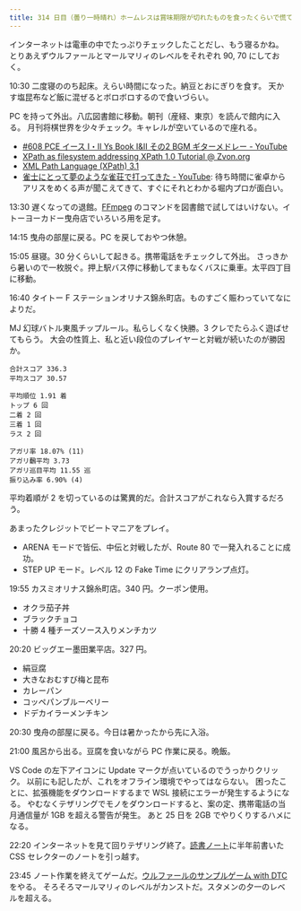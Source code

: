 ```yaml
---
title: 314 日目（曇り一時晴れ）ホームレスは賞味期限が切れたものを食ったくらいで慌てない
---
```


インターネットは電車の中でたっぷりチェックしたことだし、もう寝るかね。
とりあえずウルファールとマールマリィのレベルをそれぞれ 90, 70 にしておく。

10:30 二度寝ののち起床。えらい時間になった。納豆とおにぎりを食す。
天かす塩昆布など飯に混ぜるとボロボロするので食いづらい。

PC を持って外出。八広図書館に移動。朝刊（産経、東京）を読んで館内に入る。
月刊将棋世界を少々チェック。キャレルが空いているので座れる。

* [&#x23;608 PCE イース I・II Ys Book I&amp;II その2 BGM ギターメドレー - YouTube](https://www.youtube.com/watch?v=KUAUvT_Mc4c)
* [XPath as filesystem addressing XPath 1.0 Tutorial @ Zvon.org](http://zvon.org/comp/r/tut-XPath_1.html#intro)
* [XML Path Language (XPath) 3.1](https://www.w3.org/TR/2017/REC-xpath-31-20170321/)
* [雀士にとって夢のような雀荘で打ってきた - YouTube](https://www.youtube.com/watch?v=7BWccmAfIEg):
  待ち時間に雀卓からアリスをめくる声が聞こえてきて、すぐにそれとわかる堀内プロが面白い。

13:30 遅くなっての退館。[FFmpeg] のコマンドを図書館で試してはいけない。イトーヨーカドー曳舟店でいろいろ用を足す。

14:15 曳舟の部屋に戻る。PC を戻しておやつ休憩。

15:05 昼寝。30 分くらいして起きる。携帯電話をチェックして外出。
さっきから暑いので一枚脱ぐ。押上駅バス停に移動してまもなくバスに乗車。太平四丁目に移動。

16:40 タイトー F ステーションオリナス錦糸町店。ものすごく賑わっていてなによりだ。

MJ 幻球バトル東風チップルール。私らしくなく快勝。3 クレでたらふく遊ばせてもらう。
大会の性質上、私と近い段位のプレイヤーと対戦が続いたのが勝因か。

```text
合計スコア 336.3
平均スコア 30.57

平均順位 1.91 着
トップ 6 回
二着 2 回
三着 1 回
ラス 2 回

アガリ率 18.07% (11)
アガリ飜平均 3.73
アガリ巡目平均 11.55 巡
振り込み率 6.90% (4)
```

平均着順が 2 を切っているのは驚異的だ。合計スコアがこれなら入賞するだろう。

あまったクレジットでビートマニアをプレイ。

* ARENA モードで皆伝、中伝と対戦したが、Route 80 で一発入れることに成功。
* STEP UP モード。レベル 12 の Fake Time にクリアランプ点灯。

19:55 カスミオリナス錦糸町店。340 円。クーポン使用。

* オクラ茄子丼
* ブラックチョコ
* 十勝 4 種チーズソース入りメンチカツ

20:20 ビッグエー墨田業平店。327 円。

* 絹豆腐
* 大きなおむすび梅と昆布
* カレーパン
* コッペパンブルーベリー
* ドデカイラーメンチキン

20:30 曳舟の部屋に戻る。今日は暑かったから先に入浴。

21:00 風呂から出る。豆腐を食いながら PC 作業に戻る。晩飯。

VS Code の左下アイコンに Update マークが点いているのでうっかりクリック。
以前にも記したが、これをオフライン環境でやってはならない。
困ったことに、拡張機能をダウンロードするまで WSL 接続にエラーが発生するようになる。
やむなくテザリングでモノをダウンロードすると、案の定、携帯電話の当月通信量が 1GB を超える警告が発生。
あと 25 日を 2GB でやりくりするハメになる。

22:20 インターネットを見て回りテザリング終了。[読書ノート][note]に半年前書いた CSS セレクターのノートを引っ越す。

23:45 ノート作業を終えてゲームだ。[ウルファールのサンプルゲーム with DTC][bshf21b] をやる。
そろそろマールマリィのレベルがカンストだ。スタメンの夕一のレベルを超える。

[bshf21b]: https://wodifes.net/game/show/446
[FFmpeg]: <https://ffmpeg.org/ffmpeg.html>
[note]: https://showa-yojyo.github.io/notebook/
